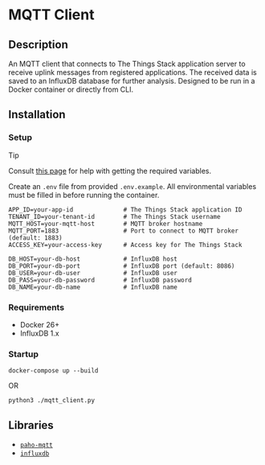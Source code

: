 # MQTT Client

## Description

An MQTT client that connects to The Things Stack application server to receive uplink messages from registered applications. The received data is saved to an InfluxDB database for further analysis. Designed to be run in a Docker container or directly from CLI.

## Installation

### Setup

> [!TIP]
> Consult [this page](https://www.thethingsindustries.com/docs/integrations/mqtt/#creating-an-api-key) for help with getting the required variables.

Create an `.env` file from provided `.env.example`. All environmental variables must be filled in before running the container.

```
APP_ID=your-app-id              # The Things Stack application ID
TENANT_ID=your-tenant-id        # The Things Stack username
MQTT_HOST=your-mqtt-host        # MQTT broker hostname
MQTT_PORT=1883                  # Port to connect to MQTT broker (default: 1883)
ACCESS_KEY=your-access-key      # Access key for The Things Stack

DB_HOST=your-db-host            # InfluxDB host
DB_PORT=your-db-port            # InfluxDB port (default: 8086)
DB_USER=your-db-user            # InfluxDB user
DB_PASS=your-db-password        # InfluxDB password
DB_NAME=your-db-name            # InfluxDB name
```

### Requirements

- Docker 26+
- InfluxDB 1.x

### Startup

```
docker-compose up --build
```

OR

```
python3 ./mqtt_client.py
```

## Libraries

- [`paho-mqtt`](https://pypi.org/project/paho-mqtt/)
- [`influxdb`](https://pypi.org/project/influxdb/)